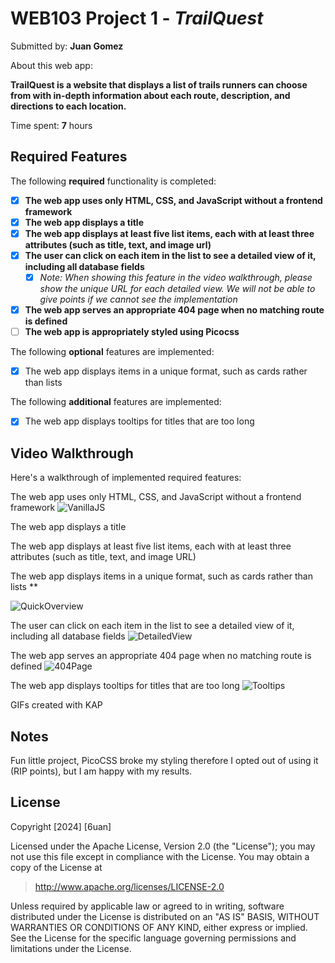 # WEB103 Project 1 - *TrailQuest*

Submitted by: **Juan Gomez**

About this web app: 

**TrailQuest is a website that displays a list of trails runners can choose from with in-depth information about each route, description, and directions to each location.**

Time spent: **7** hours

## Required Features

The following **required** functionality is completed:

<!-- Make sure to check off completed functionality below -->
- [X] **The web app uses only HTML, CSS, and JavaScript without a frontend framework**
- [X] **The web app displays a title**
- [X] **The web app displays at least five list items, each with at least three attributes (such as title, text, and image url)**
- [X] **The user can click on each item in the list to see a detailed view of it, including all database fields**
  - [X] *Note: When showing this feature in the video walkthrough, please show the unique URL for each detailed view. We will not be able to give points if we cannot see the implementation* 
- [X] **The web app serves an appropriate 404 page when no matching route is defined**
- [ ] **The web app is appropriately styled using Picocss**

The following **optional** features are implemented:

- [X] The web app displays items in a unique format, such as cards rather than lists

The following **additional** features are implemented:

- [X] The web app displays tooltips for titles that are too long

## Video Walkthrough

Here's a walkthrough of implemented required features:

The web app uses only HTML, CSS, and JavaScript without a frontend framework
![VanillaJS](https://github.com/user-attachments/assets/2b133c82-9f08-435a-bb00-a50214896d92)

The web app displays a title

The web app displays at least five list items, each with at least three attributes (such as title, text, and image URL)

The web app displays items in a unique format, such as cards rather than lists **

![QuickOverview](https://github.com/user-attachments/assets/96cee59d-e306-4d5a-a33f-e2a50dfe5f6f)

The user can click on each item in the list to see a detailed view of it, including all database fields
![DetailedView](https://github.com/user-attachments/assets/c4dc478d-55d3-4a2a-b6e4-fc1543dcee7d)

The web app serves an appropriate 404 page when no matching route is defined
![404Page](https://github.com/user-attachments/assets/8d24a4df-044a-4321-98c1-99c9e0da8b1c)

The web app displays tooltips for titles that are too long
![Tooltips](https://github.com/user-attachments/assets/8dddadfc-ccc2-4dd2-80aa-9037c87101c0)


GIFs created with KAP

## Notes

Fun little project, PicoCSS broke my styling therefore I opted out of using it (RIP points), but I am happy with my results.

## License

Copyright [2024] [6uan]

Licensed under the Apache License, Version 2.0 (the "License"); you may not use this file except in compliance with the License. You may obtain a copy of the License at

> http://www.apache.org/licenses/LICENSE-2.0

Unless required by applicable law or agreed to in writing, software distributed under the License is distributed on an "AS IS" BASIS, WITHOUT WARRANTIES OR CONDITIONS OF ANY KIND, either express or implied. See the License for the specific language governing permissions and limitations under the License.
